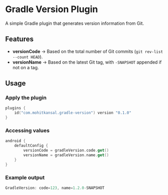 # Gradle Version Plugin

A simple Gradle plugin that generates version information from Git.

## Features
- **versionCode** → Based on the total number of Git commits (`git rev-list --count HEAD`).
- **versionName** → Based on the latest Git tag, with `-SNAPSHOT` appended if not on a tag.

## Usage

### Apply the plugin
```kotlin
plugins {
    id("com.mohitkansal.gradle-version") version "0.1.0"
}
```
### Accessing values
```kotlin
android {
    defaultConfig {
        versionCode = gradleVersion.code.get()
        versionName = gradleVersion.name.get()
    }
}
```
### Example output
```kotlin
GradleVersion: code=123, name=1.2.0-SNAPSHOT
```

